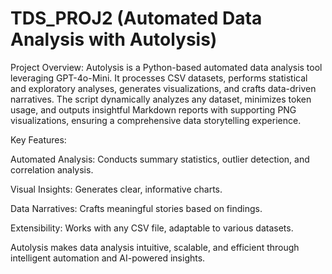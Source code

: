 # TDS_PROJ2 (Automated Data Analysis with Autolysis)

Project Overview:
Autolysis is a Python-based automated data analysis tool leveraging GPT-4o-Mini. It processes CSV datasets, performs statistical and exploratory analyses, generates visualizations, and crafts data-driven narratives. The script dynamically analyzes any dataset, minimizes token usage, and outputs insightful Markdown reports with supporting PNG visualizations, ensuring a comprehensive data storytelling experience.

Key Features:

Automated Analysis: Conducts summary statistics, outlier detection, and correlation analysis.

Visual Insights: Generates clear, informative charts.

Data Narratives: Crafts meaningful stories based on findings.

Extensibility: Works with any CSV file, adaptable to various datasets.

Autolysis makes data analysis intuitive, scalable, and efficient through intelligent automation and AI-powered insights.

